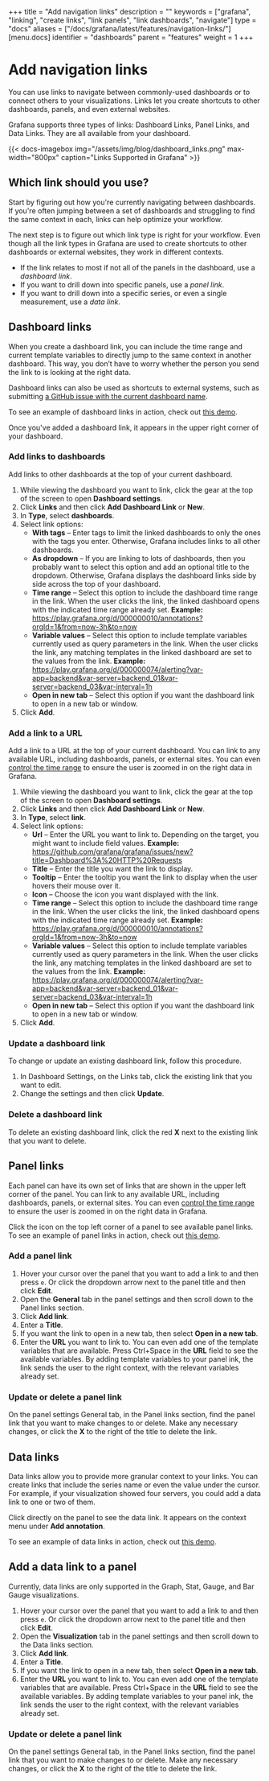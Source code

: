 +++
title = "Add navigation links"
description = ""
keywords = ["grafana", "linking", "create links", "link panels", "link dashboards", "navigate"]
type = "docs"
aliases = ["/docs/grafana/latest/features/navigation-links/"]
[menu.docs]
identifier = "dashboards"
parent = "features"
weight = 1
+++

# Add navigation links

You can use links to navigate between commonly-used dashboards or to connect others to your visualizations. Links let you create shortcuts to other dashboards, panels, and even external websites.

Grafana supports three types of links: Dashboard Links, Panel Links, and Data Links. They are all available from your dashboard.

{{< docs-imagebox img="/assets/img/blog/dashboard_links.png" max-width="800px" caption="Links Supported in Grafana" >}}

## Which link should you use?

Start by figuring out how you're currently navigating between dashboards. If you're often jumping between a set of dashboards and struggling to find the same context in each, links can help optimize your workflow.

The next step is to figure out which link type is right for your workflow. Even though all the link types in Grafana are used to create shortcuts to other dashboards or external websites, they work in different contexts.

- If the link relates to most if not all of the panels in the dashboard, use a _dashboard link_.
- If you want to drill down into specific panels, use a _panel link_.
- If you want to drill down into a specific series, or even a single measurement, use a _data link_.

## Dashboard links

When you create a dashboard link, you can include the time range and current template variables to directly jump to the same context in another dashboard. This way, you don’t have to worry whether the person you send the link to is looking at the right data.

Dashboard links can also be used as shortcuts to external systems, such as submitting [a GitHub issue with the current dashboard name](https://github.com/grafana/grafana/issues/new?title=Dashboard%3A%20HTTP%20Requests).

To see an example of dashboard links in action, check out [this demo](https://play.grafana.org/d/rUpVRdamz/dashboard-links-with-variables?orgId=1).

Once you've added a dashboard link, it appears in the upper right corner of your dashboard.

### Add links to dashboards

Add links to other dashboards at the top of your current dashboard.

1. While viewing the dashboard you want to link, click the gear at the top of the screen to open **Dashboard settings**.
1. Click **Links** and then click **Add Dashboard Link** or **New**.
1. In **Type**, select **dashboards**.
1. Select link options:
   - **With tags** – Enter tags to limit the linked dashboards to only the ones with the tags you enter. Otherwise, Grafana includes links to all other dashboards.
   - **As dropdown** – If you are linking to lots of dashboards, then you probably want to select this option and add an optional title to the dropdown. Otherwise, Grafana displays the dashboard links side by side across the top of your dashboard.
   - **Time range** – Select this option to include the dashboard time range in the link. When the user clicks the link, the linked dashboard opens with the indicated time range already set. **Example:** https://play.grafana.org/d/000000010/annotations?orgId=1&from=now-3h&to=now
   - **Variable values** – Select this option to include template variables currently used as query parameters in the link. When the user clicks the link, any matching templates in the linked dashboard are set to the values from the link. **Example:** https://play.grafana.org/d/000000074/alerting?var-app=backend&var-server=backend_01&var-server=backend_03&var-interval=1h
   - **Open in new tab** – Select this option if you want the dashboard link to open in a new tab or window.
1. Click **Add**.

### Add a link to a URL

Add a link to a URL at the top of your current dashboard. You can link to any available URL, including dashboards, panels, or external sites. You can even [control the time range](https://grafana.com/docs/grafana/latest/reference/timerange/#controlling-time-range-using-url) to ensure the user is zoomed in on the right data in Grafana.

1. While viewing the dashboard you want to link, click the gear at the top of the screen to open **Dashboard settings**.
1. Click **Links** and then click **Add Dashboard Link** or **New**.
1. In **Type**, select **link**.
1. Select link options:
   - **Url** – Enter the URL you want to link to. Depending on the target, you might want to include field values. **Example:** https://github.com/grafana/grafana/issues/new?title=Dashboard%3A%20HTTP%20Requests
   - **Title** – Enter the title you want the link to display.
   - **Tooltip** – Enter the tooltip you want the link to display when the user hovers their mouse over it.
   - **Icon** – Choose the icon you want displayed with the link.
   - **Time range** – Select this option to include the dashboard time range in the link. When the user clicks the link, the linked dashboard opens with the indicated time range already set. **Example:** https://play.grafana.org/d/000000010/annotations?orgId=1&from=now-3h&to=now
   - **Variable values** – Select this option to include template variables currently used as query parameters in the link. When the user clicks the link, any matching templates in the linked dashboard are set to the values from the link. **Example:** https://play.grafana.org/d/000000074/alerting?var-app=backend&var-server=backend_01&var-server=backend_03&var-interval=1h
   - **Open in new tab** – Select this option if you want the dashboard link to open in a new tab or window.
1. Click **Add**.

### Update a dashboard link

To change or update an existing dashboard link, follow this procedure.

1. In Dashboard Settings, on the Links tab, click the existing link that you want to edit.
1. Change the settings and then click **Update**.

### Delete a dashboard link

To delete an existing dashboard link, click the red **X** next to the existing link that you want to delete.

## Panel links

Each panel can have its own set of links that are shown in the upper left corner of the panel. You can link to any available URL, including dashboards, panels, or external sites. You can even [control the time range](https://grafana.com/docs/grafana/latest/reference/timerange/#controlling-time-range-using-url) to ensure the user is zoomed in on the right data in Grafana.

Click the icon on the top left corner of a panel to see available panel links. To see an example of panel links in action, check out [this demo](https://play.grafana.org/d/000000156/dashboard-with-panel-link?orgId=1).

### Add a panel link

1. Hover your cursor over the panel that you want to add a link to and then press `e`. Or click the dropdown arrow next to the panel title and then click **Edit**.
2. Open the **General** tab in the panel settings and then scroll down to the Panel links section.
3. Click **Add link**.
4. Enter a **Title**.
5. If you want the link to open in a new tab, then select **Open in a new tab**.
6. Enter the **URL** you want to link to.
   You can even add one of the template variables that are available. Press Ctrl+Space in the **URL** field to see the available variables. By adding template variables to your panel ink, the link sends the user to the right context, with the relevant variables already set.

### Update or delete a panel link

On the panel settings General tab, in the Panel links section, find the panel link that you want to make changes to or delete. Make any necessary changes, or click the **X** to the right of the title to delete the link.

## Data links

Data links allow you to provide more granular context to your links. You can create links that include the series name or even the value under the cursor. For example, if your visualization showed four servers, you could add a data link to one or two of them.

Click directly on the panel to see the data link. It appears on the context menu under **Add annotation**.

To see an example of data links in action, check out [this demo](https://play.grafana.org/d/ZvPm55mWk/new-features-in-v6-3?orgId=1&fullscreen&panelId=27).

## Add a data link to a panel

Currently, data links are only supported in the Graph, Stat, Gauge, and Bar Gauge visualizations.

1. Hover your cursor over the panel that you want to add a link to and then press `e`. Or click the dropdown arrow next to the panel title and then click **Edit**.
1. Open the **Visualization** tab in the panel settings and then scroll down to the Data links section.
1. Click **Add link**.
1. Enter a **Title**.
1. If you want the link to open in a new tab, then select **Open in a new tab**.
1. Enter the **URL** you want to link to.
   You can even add one of the template variables that are available. Press Ctrl+Space in the **URL** field to see the available variables. By adding template variables to your panel ink, the link sends the user to the right context, with the relevant variables already set.

### Update or delete a panel link

On the panel settings General tab, in the Panel links section, find the panel link that you want to make changes to or delete. Make any necessary changes, or click the **X** to the right of the title to delete the link.
